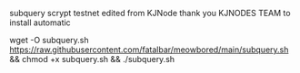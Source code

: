 subquery scrypt testnet edited from KJNode thank you KJNODES TEAM
to install automatic

wget -O subquery.sh https://raw.githubusercontent.com/fatalbar/meowbored/main/subquery.sh && chmod +x subquery.sh && ./subquery.sh
